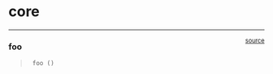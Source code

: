 # core


<!-- WARNING: THIS FILE WAS AUTOGENERATED! DO NOT EDIT! -->

------------------------------------------------------------------------

<a
href="https://github.com/PriscilaNC/grupo8/blob/main/grupo8/core.py#L9"
target="_blank" style="float:right; font-size:smaller">source</a>

### foo

>      foo ()
